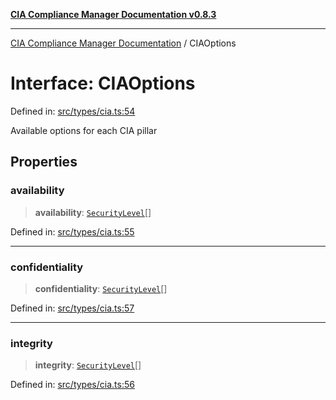 [**CIA Compliance Manager Documentation v0.8.3**](../README.md)

***

[CIA Compliance Manager Documentation](../globals.md) / CIAOptions

# Interface: CIAOptions

Defined in: [src/types/cia.ts:54](https://github.com/Hack23/cia-compliance-manager/blob/368d5a1330a94df78d48c65d28962bd0f7cab363/src/types/cia.ts#L54)

Available options for each CIA pillar

## Properties

### availability

> **availability**: [`SecurityLevel`](../type-aliases/SecurityLevel.md)[]

Defined in: [src/types/cia.ts:55](https://github.com/Hack23/cia-compliance-manager/blob/368d5a1330a94df78d48c65d28962bd0f7cab363/src/types/cia.ts#L55)

***

### confidentiality

> **confidentiality**: [`SecurityLevel`](../type-aliases/SecurityLevel.md)[]

Defined in: [src/types/cia.ts:57](https://github.com/Hack23/cia-compliance-manager/blob/368d5a1330a94df78d48c65d28962bd0f7cab363/src/types/cia.ts#L57)

***

### integrity

> **integrity**: [`SecurityLevel`](../type-aliases/SecurityLevel.md)[]

Defined in: [src/types/cia.ts:56](https://github.com/Hack23/cia-compliance-manager/blob/368d5a1330a94df78d48c65d28962bd0f7cab363/src/types/cia.ts#L56)
